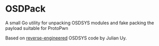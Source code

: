 # OSDPack

A small Go utility for unpacking OSDSYS modules and fake packing the payload suitable for ProtoPwn

Based on [reverse-engineered](https://gist.github.com/uyjulian/14388e84b008a6433aa805f5d0436c87) OSDSYS code by Julian Uy.